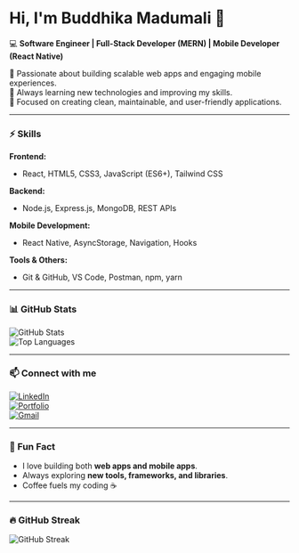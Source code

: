 # Hi, I'm Buddhika Madumali 👋

💻 **Software Engineer | Full-Stack Developer (MERN) | Mobile Developer (React Native)**  

🚀 Passionate about building scalable web apps and engaging mobile experiences.  
🌱 Always learning new technologies and improving my skills.  
🎯 Focused on creating clean, maintainable, and user-friendly applications.

---

### ⚡ Skills

**Frontend:**  
- React, HTML5, CSS3, JavaScript (ES6+), Tailwind CSS  

**Backend:**  
- Node.js, Express.js, MongoDB, REST APIs  

**Mobile Development:**  
- React Native, AsyncStorage, Navigation, Hooks  

**Tools & Others:**  
- Git & GitHub, VS Code, Postman, npm, yarn  

---

### 📊 GitHub Stats

![GitHub Stats](https://github-readme-stats.vercel.app/api?username=BuddhikaMadumali&show_icons=true&theme=radical)  
![Top Languages](https://github-readme-stats.vercel.app/api/top-langs/?username=BuddhikaMadumali&layout=compact&theme=radical)

---

### 📫 Connect with me

[![LinkedIn](https://img.shields.io/badge/LinkedIn-0077B5?style=for-the-badge&logo=linkedin&logoColor=white)](www.linkedin.com/in/buddhika-madumali-486ab0291)  
[![Portfolio](https://img.shields.io/badge/Portfolio-FF0000?style=for-the-badge&logo=google-chrome&logoColor=white)](https://buddhikamadumali.netlify.app/)  
[![Gmail](https://img.shields.io/badge/Gmail-D14836?style=for-the-badge&logo=gmail&logoColor=white)](buddhikamadumali4@gmail.com)

---

### 🌟 Fun Fact

- I love building both **web apps and mobile apps**.  
- Always exploring **new tools, frameworks, and libraries**.  
- Coffee fuels my coding ☕  

---

### 🔥 GitHub Streak

![GitHub Streak](https://github-readme-streak-stats.herokuapp.com/?user=BuddhikaMadumali&theme=radical)
